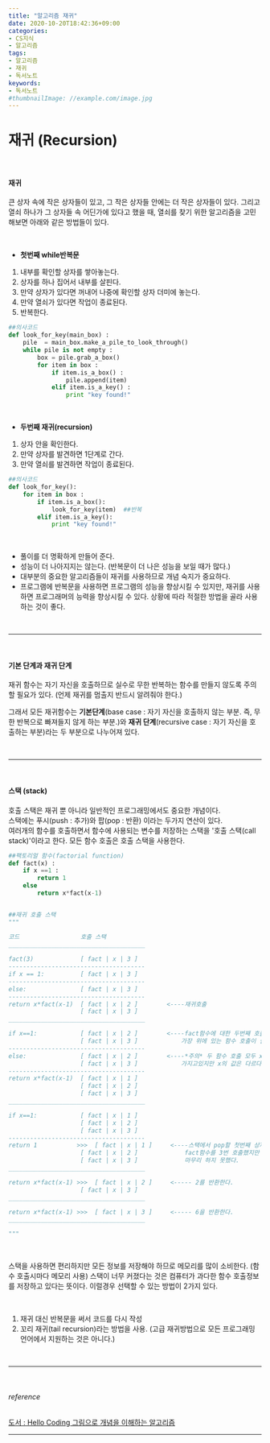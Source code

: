 ```yaml
---
title: "알고리즘 재귀"
date: 2020-10-20T18:42:36+09:00
categories:
- CS지식
- 알고리즘
tags:
- 알고리즘
- 재귀
- 독서노트
keywords:
- 독서노트
#thumbnailImage: //example.com/image.jpg
---
```


<!--more-->
# 재귀  (Recursion)

&nbsp;


#### 재귀

큰 상자 속에 작은 상자들이 있고, 그 작은 상자들 안에는 더 작은 상자들이 있다. 그리고 열쇠 하나가 그 상자들 속 어딘가에 있다고 했을 때, 열쇠를 찾기 위한 알고리즘을 고민해보면 아래와 같은 방법들이 있다.

&nbsp;

- **첫번째 while반복문**
1. 내부를 확인할 상자를 쌓아놓는다.
2. 상자를 하나 집어서 내부를 살핀다.
3. 만약 상자가 있다면 꺼내어 나중에 확인할 상자 더미에 놓는다.
4. 만약 열쇠가 있다면 작업이 종료된다.
5. 반복한다.

```python
##의사코드
def look_for_key(main_box) :
    pile  = main_box.make_a_pile_to_look_through()
    while pile is not empty :
        box = pile.grab_a_box()
        for item in box :
            if item.is_a_box() :
                pile.append(item)
            elif item.is_a_key() :
                print "key found!"


```

&nbsp;

- **두번째 재귀(recursion)**
1. 상자 안을 확인한다.
2. 만약 상자를 발견하면 1단계로 간다.
3. 만약 열쇠를 발견하면 작업이 종료된다.

```python
##의사코드
def look_for_key():
    for item in box :
        if item.is_a_box():
            look_for_key(item)  ##반복
        elif item.is_a_key():
            print "key found!"

```

&nbsp;

- 풀이를 더 명확하게 만들어 준다.   
- 성능이 더 나아지지는 않는다. (반복문이 더 나은 성능을 보일 때가 많다.)   
- 대부분의 중요한 알고리즘들이 재귀를 사용하므로 개념 숙지가 중요하다.   
- 프로그램에 반복문을 사용하면 프로그램의 성능을 향상시킬 수 있지만, 재귀를 사용하면 프로그래머의 능력을 향상시킬 수 있다. 상황에 따라 적절한 방법을 골라 사용하는 것이 좋다.   

&nbsp;

-----

&nbsp;

#### 기본 단계과 재귀 단계

재귀 함수는 자기 자신을 호출하므로 실수로 무한 반복하는 함수를 만들지 않도록 주의할 필요가 있다. (언제 재귀를 멈출지 반드시 알려줘야 한다.)

그래서 모든 재귀함수는 **기본단계**(base case : 자기 자신을 호출하지 않는 부분. 즉, 무한 반복으로 빠져들지 않게 하는 부분.)와 **재귀 단계**(recursive case : 자기 자신을 호출하는 부분)라는 두 부분으로 나누어져 있다. 

&nbsp;

-----

&nbsp;

#### 스택 (stack)

호출 스택은 재귀 뿐 아니라 일반적인 프로그래밍에서도 중요한 개념이다.   
스택에는 푸시(push : 추가)와 팝(pop : 반환) 이라는 두가지 연산이 있다.    
여러개의 함수를 호출하면서 함수에 사용되는 변수를 저장하는 스택을 '호출 스택(call stack)'이라고 한다.
모든 함수 호출은 호출 스택을 사용한다.



```python
##팩토리얼 함수(factorial function)
def fact(x) :
    if x ==1 :
        return 1
    else 
        return x*fact(x-1)


##재귀 호출 스택
"""

코드                 호출 스택       
______________________________________
                
fact(3)             [ fact | x | 3 ]
--------------------------------------
if x == 1:          [ fact | x | 3 ]
--------------------------------------
else:               [ fact | x | 3 ]
--------------------------------------
return x*fact(x-1)  [ fact | x | 2 ]        <----재귀호출
                    [ fact | x | 3 ]
______________________________________

if x==1:            [ fact | x | 2 ]        <----fact함수에 대한 두번째 호출(x값이 2)
                    [ fact | x | 3 ]            가장 위에 있는 함수 호출이 실행인 호출이다.
--------------------------------------
else:               [ fact | x | 2 ]        <----*주의* 두 함수 호출 모두 x라는 이름의 변수를
                    [ fact | x | 3 ]            가지고있지만 x의 값은 다르다.
--------------------------------------
return x*fact(x-1)  [ fact | x | 1 ]
                    [ fact | x | 2 ]
                    [ fact | x | 3 ]
______________________________________

if x==1:            [ fact | x | 1 ]
                    [ fact | x | 2 ]
                    [ fact | x | 3 ]
--------------------------------------
return 1           >>>  [ fact | x | 1 ]     <----스택에서 pop할 첫번째 상자다.(반환 첫번째 값)   
                    [ fact | x | 2 ]             fact함수를 3번 호출했지만 아직 전체 함수 호출을 
                    [ fact | x | 3 ]             마무리 하지 못했다.
______________________________________

return x*fact(x-1) >>>  [ fact | x | 2 ]     <----- 2를 반환한다.
                    [ fact | x | 3 ]
______________________________________

return x*fact(x-1) >>>  [ fact | x | 3 ]     <----- 6을 반환한다.
______________________________________

"""

```

&nbsp;

스택을 사용하면 편리하지만 모든 정보를 저장해야 하므로 메모리를 많이 소비한다. (함수 호출시마다 메모리 사용) 스택이 너무 커졌다는 것은 컴퓨터가 과다한 함수 호출정보를 저장하고 있다는 뜻이다. 이럴경우 선택할 수 있는 방법이 2가지 있다.   

&nbsp;

1. 재귀 대신 반복문을 써서 코드를 다시 작성
2. 꼬리 재귀(tail recursion)라는 방법을 사용. (고급 재귀방법으로 모든 프로그래밍 언어에서 지원하는 것은 아니다.)


&nbsp;

-----

&nbsp;

###### reference
[도서 : Hello Coding 그림으로 개념을 이해하는 알고리즘](https://book.naver.com/bookdb/book_detail.nhn?bid=11823284)


-----